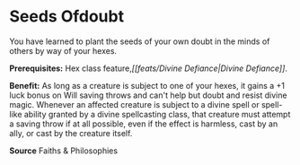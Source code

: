 ﻿---
cssclass: [feats]

---
# Seeds Ofdoubt

You have learned to plant the seeds of your own doubt in the minds of others by way of your hexes.

**Prerequisites:** Hex class feature,_[[feats/Divine Defiance|Divine Defiance]]_.

**Benefit:** As long as a creature is subject to one of your hexes, it gains a +1 luck bonus on Will saving throws and can't help but doubt and resist divine magic. Whenever an affected creature is subject to a divine spell or spell-like ability granted by a divine spellcasting class, that creature must attempt a saving throw if at all possible, even if the effect is harmless, cast by an ally, or cast by the creature itself.

**Source** Faiths & Philosophies
